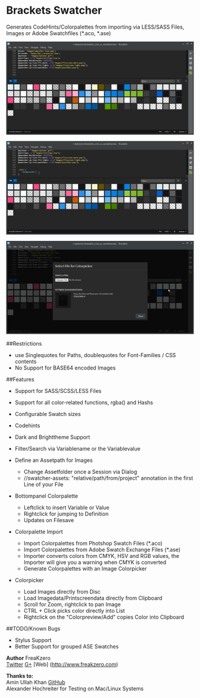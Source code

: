 # Brackets Swatcher  
Generates CodeHints/Colorpalettes from importing via LESS/SASS Files, Images or Adobe Swatchfiles (*.aco, *.ase)

![Filter](https://raw.githubusercontent.com/FreaKzero/brackets-swatcher/master/readme/readme-filter.gif)

![Variables](https://raw.githubusercontent.com/FreaKzero/brackets-swatcher/master/readme/readme-variables.gif)

![ColorPicker](https://raw.githubusercontent.com/FreaKzero/brackets-swatcher/master/readme/readme-picker.gif)

##Restrictions  
* use Singlequotes for Paths, doublequotes for Font-Families / CSS contents  
* No Support for BASE64 encoded Images  

##Features  
* Support for SASS/SCSS/LESS Files  
* Support for all color-related functions, rgba() and Hashs  
* Configurable Swatch sizes  
* Codehints  
* Dark and Brighttheme Support  
* Filter/Search via Variablename or the Variablevalue  

* Define an Assetpath for Images  
	* Change Assetfolder once a Session via Dialog  
	* //swatcher-assets: "relative/path/from/project" annotation in the first Line of your File  

* Bottompanel Colorpalette  
    * Leftclick to insert Variable or Value  
    * Rightclick for jumping to Definition  
    * Updates on Filesave  
    
* Colorpalette Import  
    * Import Colorpalettes from Photshop Swatch Files (*.aco)  
    * Import Colorpalettes from Adobe Swatch Exchange Files (*.ase)  
    * Importer converts colors from CMYK, HSV and RGB values, the Importer will give you a warning when CMYK is converted
    * Generate Colorpalettes with an Image Colorpicker  

* Colorpicker  
	* Load Images directly from Disc  
	* Load Imagedata/Printscreendata directly from Clipboard  
	* Scroll for Zoom, rightclick to pan Image  
    * CTRL + Click picks color directly into List
    * Rightclick on the "Colorpreview/Add" copies Color into Clipboard

##TODO/Known Bugs
  
* Stylus Support  
* Better Support for grouped ASE Swatches

**Author** FreaKzero  
 [Twitter](https://twitter.com/freakzerodotcom) [G+](https://plus.google.com/+FreaKzero) [Web] (http://www.freakzero.com)
 
**Thanks to:**  
Amin Ullah Khan [GitHub](https://github.com/sprintr)  
Alexander Hochreiter for Testing on Mac/Linux Systems
